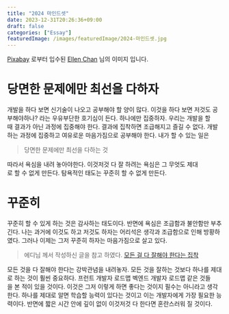 ```yaml
---
title: "2024 마인드셋"
date: 2023-12-31T20:26:36+09:00
draft: false
categories: ["Essay"]
featuredImage: /images/featuredImage/2024-마인드셋.jpg
---
```

[Pixabay](https://pixabay.com/ko//?utm_source=link-attribution&utm_medium=referral&utm_campaign=image&utm_content=3159334) 로부터 입수된 [Ellen Chan](https://pixabay.com/ko/users/ellenchan-4047246/?utm_source=link-attribution&utm_medium=referral&utm_campaign=image&utm_content=3159334) 님의 이미지 입니다.



# 당면한 문제에만 최선을 다하자
개발을 하다 보면 신기술이 나오고 공부해야 할 양이 많다. 이것을 하다 보면 저것도 공부해야하나? 라는 우유부단한 호기심이 든다. 하나에만 집중하자. 우리는 개발을 할 때 결과가 아닌 과정에 집중해야 한다. 결과에 집착하면 조급해지고 즐길 수 없다. 개발하는 과정에 집중하고 여유로운 마음가짐으로 공부해야 한다. 내가 할 수 있는 일은 

>당면한 문제에만 최선을 다하는 것

따라서 욕심을 내려 놓아야한다. 이것저것 다 잘 하려는 욕심은 그 무엇도 제대로 할 수 없게 만든다. 탐욕적인 태도는 꾸준히 할 수 없게 만든다. 

# 꾸준히

꾸준히 할 수 있게 하는 것은 감사하는 태도이다. 반면에 욕심은 조급함과 불안함만 부추긴다. 나는 과거에 이것도 하고 저것도 하자는 어리석은 생각과 조급함으로 인해 방황하였다. 그러나 이제는 그저 꾸준히 하자는 마음가짐으로 살고 있다.

>에디님 께서 작성하신 글을 참고 하였다. [모든 걸 다 잘해야 한다는 집착](https://velog.io/@eddy_song/no-strategy#%EC%B2%AB%EC%A7%B8-%EB%AA%A8%EB%93%A0-%EA%B1%B8-%EB%8B%A4-%EC%9E%98%ED%95%B4%EC%95%BC-%ED%95%9C%EB%8B%A4%EB%8A%94-%EC%A7%91%EC%B0%A9) 

모든 것을 다 잘해야 한다는 강박관념을 내려놓자. 모든 것을 잘하는 것보다 하나를 제대로 하는 것이 훨씬 중요하다. 프런트 개발자 로드맵 벡엔드 개발자 로드맵 같은 것들을 본 적이 있을 것이다. 이것은 그저 이렇게 하면 좋다는 것이지 필수는 아니라고 생각한다. 하나를 제대로 알면 학습할 능력이 있다는 것이고 이는 개발자에게 가장 필요한 능력이다. 반면에 짧은 시간 안에 깊이 없이 이것저것 다 한다면 혼란스러워 질 것이다.